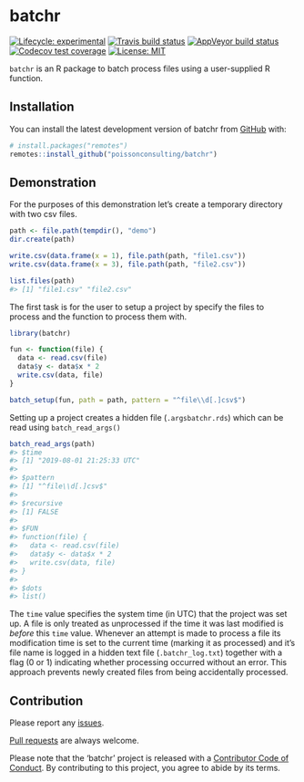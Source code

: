 
<!-- README.md is generated from README.Rmd. Please edit that file -->

# batchr

<!-- badges: start -->

[![Lifecycle:
experimental](https://img.shields.io/badge/lifecycle-experimental-orange.svg)](https://www.tidyverse.org/lifecycle/#experimental)
[![Travis build
status](https://travis-ci.com/poissonconsulting/batchr.svg?branch=master)](https://travis-ci.com/poissonconsulting/batchr)
[![AppVeyor build
status](https://ci.appveyor.com/api/projects/status/github/poissonconsulting/batchr?branch=master&svg=true)](https://ci.appveyor.com/project/poissonconsulting/batchr)
[![Codecov test
coverage](https://codecov.io/gh/poissonconsulting/batchr/branch/master/graph/badge.svg)](https://codecov.io/gh/poissonconsulting/batchr?branch=master)
[![License:
MIT](https://img.shields.io/badge/License-MIT-green.svg)](https://opensource.org/licenses/MIT)
<!-- badges: end -->

`batchr` is an R package to batch process files using a user-supplied R
function.

## Installation

You can install the latest development version of batchr from
[GitHub](https://github.com/poissonconsulting/batchr) with:

``` r
# install.packages("remotes")
remotes::install_github("poissonconsulting/batchr")
```

## Demonstration

For the purposes of this demonstration let’s create a temporary
directory with two csv files.

``` r
path <- file.path(tempdir(), "demo")
dir.create(path)

write.csv(data.frame(x = 1), file.path(path, "file1.csv"))
write.csv(data.frame(x = 3), file.path(path, "file2.csv"))

list.files(path)
#> [1] "file1.csv" "file2.csv"
```

The first task is for the user to setup a project by specify the files
to process and the function to process them with.

``` r
library(batchr)

fun <- function(file) {
  data <- read.csv(file)
  data$y <- data$x * 2
  write.csv(data, file)
}

batch_setup(fun, path = path, pattern = "^file\\d[.]csv$")
```

Setting up a project creates a hidden file (`.argsbatchr.rds`) which can
be read using `batch_read_args()`

``` r
batch_read_args(path)
#> $time
#> [1] "2019-08-01 21:25:33 UTC"
#> 
#> $pattern
#> [1] "^file\\d[.]csv$"
#> 
#> $recursive
#> [1] FALSE
#> 
#> $FUN
#> function(file) {
#>   data <- read.csv(file)
#>   data$y <- data$x * 2
#>   write.csv(data, file)
#> }
#> 
#> $dots
#> list()
```

The `time` value specifies the system time (in UTC) that the project was
set up. A file is only treated as unprocessed if the time it was last
modified is *before* this `time` value. Whenever an attempt is made to
process a file its modification time is set to the current time (marking
it as processed) and it’s file name is logged in a hidden text file
(`.batchr_log.txt`) together with a flag (0 or 1) indicating whether
processing occurred without an error. This approach prevents newly
created files from being accidentally processed.

## Contribution

Please report any
[issues](https://github.com/poissonconsulting/batchr/issues).

[Pull requests](https://github.com/poissonconsulting/batchr/pulls) are
always welcome.

Please note that the ‘batchr’ project is released with a [Contributor
Code of
Conduct](https://poissonconsulting.github.io/batchr/CODE_OF_CONDUCT.html).
By contributing to this project, you agree to abide by its terms.
